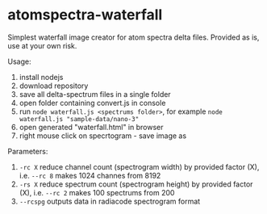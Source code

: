 # atomspectra-waterfall

Simplest waterfall image creator for atom spectra delta files.
Provided as is, use at your own risk.

Usage:
1) install nodejs
2) download repository
3) save all delta-spectrum files in a single folder
4) open folder containing convert.js in console
5) run ```node waterfall.js <spectrums folder>```, for example ```node waterfall.js "sample-data/nano-3"```
6) open generated "waterfall.html" in browser
7) right mouse click on specrtogram - save image as

Parameters:
1) ```-rc X``` reduce channel count (spectrogram width) by provided factor (X), i.e. ```--rc 8``` makes 1024 channes from 8192
2) ```-rs X``` reduce spectrum count (spectrogram height) by provided factor (X), i.e. ```--rc 2``` makes 100 spectrums from 200
3) ```--rcspg``` outputs data in radiacode spectrogram format